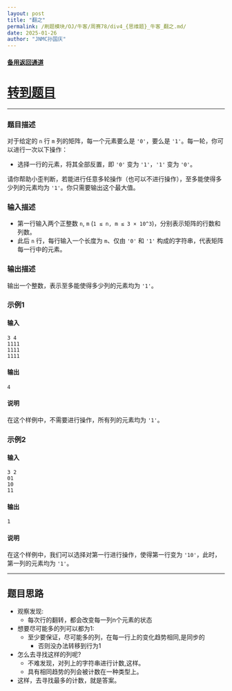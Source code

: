 ```yaml
---
layout: post
title: "翻之"
permalink: /刷题模块/OJ/牛客/周赛78/div4_{思维题}_牛客_翻之.md/
date: 2025-01-26
author: "JNMC孙国庆"
---
```


#### [备用返回通道](../../README.md)
# [转到题目](https://ac.nowcoder.com/acm/contest/100671/C)

---

### 题目描述

对于给定的 `n` 行 `m` 列的矩阵，每一个元素要么是 `'0'`，要么是 `'1'`。每一轮，你可以进行一次以下操作：

- 选择一行的元素，将其全部反置，即 `'0'` 变为 `'1'`，`'1'` 变为 `'0'`。

请你帮助小歪判断，若能进行任意多轮操作（也可以不进行操作），至多能使得多少列的元素均为 `'1'`。你只需要输出这个最大值。

### 输入描述
- 第一行输入两个正整数 `n`, `m` (`1 ≤ n, m ≤ 3 × 10^3`)，分别表示矩阵的行数和列数。
- 此后 `n` 行，每行输入一个长度为 `m`、仅由 `'0'` 和 `'1'` 构成的字符串，代表矩阵每一行中的元素。

### 输出描述
输出一个整数，表示至多能使得多少列的元素均为 `'1'`。

### 示例1
#### 输入
```
3 4
1111
1111
1111
```

#### 输出
```
4
```

#### 说明
在这个样例中，不需要进行操作，所有列的元素均为 `'1'`。

### 示例2
#### 输入
```
3 2
01
10
11
```

#### 输出
```
1
```

#### 说明
在这个样例中，我们可以选择对第一行进行操作，使得第一行变为 `'10'`，此时，第一列的元素均为 `'1'`。

---

## 题目思路

- 观察发现:
  - 每次行的翻转，都会改变每一列n个元素的状态
- 想要尽可能多的列可以都为1:
  - 至少要保证，尽可能多的列，在每一行上的变化趋势相同,是同步的
    - 否则没办法转移到行为1 
- 怎么去寻找这样的列呢?
  - 不难发现，对列上的字符串进行计数,这样。
  - 具有相同趋势的列会被计数在一种类型上。 
- 这样，去寻找最多的计数，就是答案。